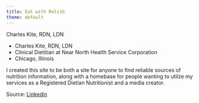 ```yaml
---
title: Eat with Relish
theme: default
---
```

Charles Kite, RDN, LDN

- Charles Kite, RDN, LDN
- Clinical Dietitian at Near North Health Service Corporation
- Chicago, Illinois

I created this site to be both a site for anyone to find reliable sources of nutrition information,
along with a homebase for people wanting to utilze my services as a Registered Dietian Nutritionist
and a media creator.

Source: [Linkedin](https://www.linkedin.com/in/charleslkite/)
